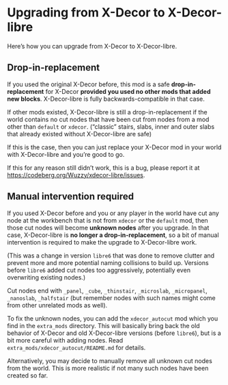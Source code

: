 # Upgrading from X-Decor to X-Decor-libre

Here’s how you can upgrade from X-Decor to X-Decor-libre.

## Drop-in-replacement

If you used the original X-Decor before, this mod is a safe **drop-in-replacement**
for X-Decor **provided you used no other mods that added new blocks**. X-Decor-libre
is fully backwards-compatible in that case.

If other mods existed, X-Decor-libre is still a drop-in-replacement if
the world contains no cut nodes that have been cut from nodes from
a mod other than `default` or `xdecor`. (“classic” stairs, slabs, inner
and outer slabs that already existed without X-Decor-libre are safe)

If this is the case, then you can just replace your X-Decor mod in your world
with X-Decor-libre and you’re good to go.

If this for any reason still didn’t work, this is a bug, please report it at
<https://codeberg.org/Wuzzy/xdecor-libre/issues>.

## Manual intervention required

If you used X-Decor before and you or any player in the world have cut any node
at the workbench that is not from `xdecor` or the `default` mod, then those
cut nodes will become **unknown nodes** after you upgrade. In that case,
X-Decor-libre is **no longer a drop-in-replacement**, so a bit of manual
intervention is required to make the upgrade to X-Decor-libre work.

(This was a change in version `libre6` that was done to remove clutter and
prevent more and more potential naming collisions to build up. Versions
before `libre6` added cut nodes too aggressively, potentially even overwriting
existing nodes.)

Cut nodes end with `_panel`, `_cube`, `_thinstair`, `_microslab`, `_micropanel`,
`_nanoslab`, `_halfstair` (but remember nodes with such names might come
from other unrelated mods as well).

To fix the unknown nodes, you can add the `xdecor_autocut` mod which you find
in the `extra_mods` directory. This will basically bring back the old
behavior of X-Decor and old X-Decor-libre versions (before `libre6`), but
is a bit more careful with adding nodes. Read `extra_mods/xdecor_autocut/README.md`
for details.

Alternatively, you may decide to manually remove all unknown cut nodes from
the world. This is more realistic if not many such nodes have been created
so far.


